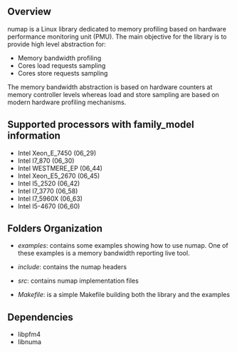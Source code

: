## Overview

numap is a Linux library dedicated to memory profiling based on
hardware performance monitoring unit (PMU). The main objective for the
library is to provide high level abstraction for:

- Memory bandwidth profiling
- Cores load requests sampling
- Cores store requests sampling

The memory bandwidth abstraction is based on hardware counters at
  memory controller levels whereas load and store sampling are based
  on modern hardware profiling mechanisms.

## Supported processors with family_model information

- Intel Xeon_E_7450 (06_29)
- Intel I7_870 (06_30)
- Intel WESTMERE_EP (06_44)
- Intel Xeon_E5_2670 (06_45)
- Intel I5_2520 (06_42)
- Intel I7_3770 (06_58)
- Intel I7_5960X (06_63)
- Intel I5-4670 (06_60)

## Folders Organization

- *examples*: contains some examples showing how to use numap. One of
  these examples is a memory bandwidth reporting live tool.

- *include*: contains the numap headers

- *src*: contains numap implementation files

- *Makefile*: is a simple Makefile building both the library and the examples

## Dependencies

- libpfm4
- libnuma

